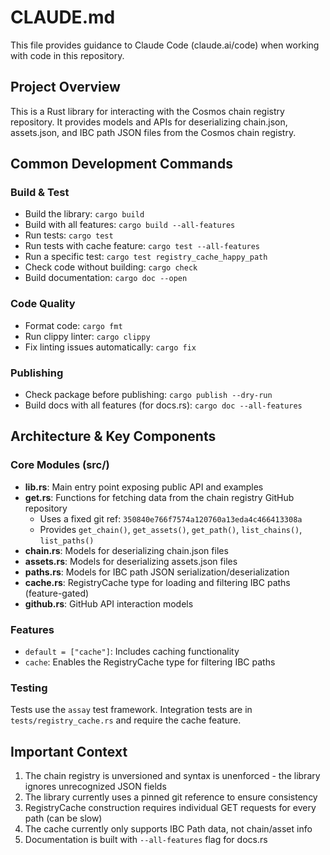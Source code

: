 # CLAUDE.md

This file provides guidance to Claude Code (claude.ai/code) when working with code in this repository.

## Project Overview

This is a Rust library for interacting with the Cosmos chain registry repository. It provides models and APIs for deserializing chain.json, assets.json, and IBC path JSON files from the Cosmos chain registry.

## Common Development Commands

### Build & Test
- Build the library: `cargo build`
- Build with all features: `cargo build --all-features`
- Run tests: `cargo test`
- Run tests with cache feature: `cargo test --all-features`
- Run a specific test: `cargo test registry_cache_happy_path`
- Check code without building: `cargo check`
- Build documentation: `cargo doc --open`

### Code Quality
- Format code: `cargo fmt`
- Run clippy linter: `cargo clippy`
- Fix linting issues automatically: `cargo fix`

### Publishing
- Check package before publishing: `cargo publish --dry-run`
- Build docs with all features (for docs.rs): `cargo doc --all-features`

## Architecture & Key Components

### Core Modules (src/)
- **lib.rs**: Main entry point exposing public API and examples
- **get.rs**: Functions for fetching data from the chain registry GitHub repository
  - Uses a fixed git ref: `350840e766f7574a120760a13eda4c466413308a`
  - Provides `get_chain()`, `get_assets()`, `get_path()`, `list_chains()`, `list_paths()`
- **chain.rs**: Models for deserializing chain.json files
- **assets.rs**: Models for deserializing assets.json files  
- **paths.rs**: Models for IBC path JSON serialization/deserialization
- **cache.rs**: RegistryCache type for loading and filtering IBC paths (feature-gated)
- **github.rs**: GitHub API interaction models

### Features
- `default = ["cache"]`: Includes caching functionality
- `cache`: Enables the RegistryCache type for filtering IBC paths

### Testing
Tests use the `assay` test framework. Integration tests are in `tests/registry_cache.rs` and require the cache feature.

## Important Context

1. The chain registry is unversioned and syntax is unenforced - the library ignores unrecognized JSON fields
2. The library currently uses a pinned git reference to ensure consistency
3. RegistryCache construction requires individual GET requests for every path (can be slow)
4. The cache currently only supports IBC Path data, not chain/asset info
5. Documentation is built with `--all-features` flag for docs.rs